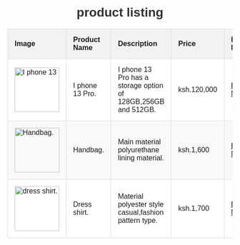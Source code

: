 <html lang="en">
<head>
 <meta charset="UTF-8">
 <meta name="viewport"
content="width=device-width,initial-scale=1.0">
 <title>Online Store-Product listing</title>
<style>
body {
font-family:Arial,sans-serif;
margin:0
padding:20px
background-color:#f4f4f4;
}
h1 {
text-align:center;
color:#333;
}
table {
width:100%
border-collapse:collapse;
margin:20px 0;
background-color:#fff;
}
th,td {
padding:15px;
text-align:left;
border:1px solid #ddd;
}
th {
background-color:#f2f2f2;
}
tr:nth-child(even) {
background-color:#f9f9f9;
}
tr:hover {
background-color:#f1f1f1;
}
img {
width:100px;
height:auto;
}
purchase-link{
text-decoration:none;
color:white;
background-color;#4CAF50;
padding:10px 20px;
border-radius:5px;
}
purchase-link:hover{
background-color:#45a049;
}
</style>
</head>
<body>
<h1>product listing</h1>
<table>
<thead>
<tr>
<th>Image</th>
<th>Product Name</th>
<th>Description</th>
<th>Price</th>
<th>Buy Now</th>
</tr>
</thead>
<tbody>
<tr>
<td><img scr="https://pin.it/2mTlIPvKX"alt="I phone 13"></td>
<td>I phone 13 Pro.</td>
<td>I phone 13 Pro has a storage option of 128GB,256GB and 512GB.</td>
<td>ksh.120,000</td>
<td><a href="I phone 13 pro"class="purchase-link">Buy Now</a></td>
</tr>
<tr>
<td><img scr="https://pin.it/qwhVteoa2"alt="Handbag."></td>
<td>Handbag.</td>
<td>Main material polyurethane lining material.</td>
<td>ksh.1,600</td>
<td><a href="Handbag"class="purchase-link">Buy Now</a></td>
</tr>
<tr>
<td><img scr="https://pin.it/5QSICzrKv"alt="dress shirt."></td>
<td>Dress shirt.</td>
<td>Material polyester style casual,fashion pattern type.</td>
<td>ksh.1,700</td>
<td><a href="Dress shirt"class="purchase-link">Buy Now</a></td>
</tr>
</table>
</body>
</html>
